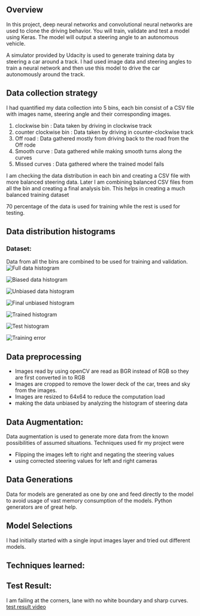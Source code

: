 
Overview
---
In this project, deep neural networks and convolutional neural networks are used to clone the driving behavior. You will train, validate and test a model using Keras. The model will output a steering angle to an autonomous vehicle.

A simulator provided by Udacity is used to generate training data by steering a car around a track. I had used image data and steering angles to train a neural network and then use this model to drive the car autonomously around the track.

Data collection strategy
---
I had quantified my data collection into 5 bins, each bin consist of a CSV file with images name, steering angle  and their corresponding images.

1. clockwise bin : Data taken by driving in clockwise track
2. counter clockwise bin : Data taken by driving in counter-clockwise track
3. Off road : Data gathered mostly from driving back to the road from the Off rode
4. Smooth curve : Data gathered while making smooth turns along the curves
5. Missed curves : Data gathered where the trained model fails

I am checking the data distribution in each bin and creating a CSV file with more balanced steering data. Later I am combining balanced CSV files from all the bin and creating a final analysis bin. This helps in creating a much balanced training dataset


70 percentage of the data is used for training while the rest is used for testing.

Data distribution histograms
---
[training_error]:https://github.com/willofdiamond/BehavioralCloning/blob/master/Images/ScreenShot.png
[biased_data_1]:https://github.com/willofdiamond/BehavioralCloning/blob/master/Images/biased_data_1.png
[final_unbiased]:https://github.com/willofdiamond/BehavioralCloning/blob/master/Images/final_unbiased_data.png
[fulldata]:https://github.com/willofdiamond/BehavioralCloning/blob/master/Images/full_data_1.png
[test_histogram]:https://github.com/willofdiamond/BehavioralCloning/blob/master/Images/test_histogram_1.png
[train_histogram]:https://github.com/willofdiamond/BehavioralCloning/blob/master/Images/train_histogram_1.png
[unbiased_data]:https://github.com/willofdiamond/BehavioralCloning/blob/master/Images/unbiased_data_1.png

### Dataset:
Data from all the bins are combined to be used for training and validation.
![Full data histogram][fulldata]

![Biased data histogram ][biased_data_1]

![Unbiased data histogram][unbiased_data]

![Final unbiased histogram][final_unbiased]

![Trained histogram ][train_histogram]

![Test histogram][test_histogram]

![Training error ][training_error]



Data preprocessing
---
* Images read by using openCV are read as BGR instead of RGB so they are first converted in to RGB
* Images are cropped to remove the lower deck of the car, trees and sky from the images.
* Images are resized to 64x64 to reduce the computation load
* making the data unbiased by analyzing the histogram of steering data



Data Augmentation:
---
Data augmentation is used to  generate more data from the known possibilities of assumed situations. Techniques used fir my project were

* Flipping the images left to right and negating the steering values
* using corrected steering values for left and right cameras




Data Generations
---
Data for models are generated as one by one and feed directly to the model to avoid usage of vast memory consumption of the models. Python  generators are of great help.

Model Selections
---
I had initially started with a single input images layer and tried out different models.




Techniques learned:
---

Test Result:
---
I am failing at the corners, lane with no white boundary and sharp curves.
[test result video](https://github.com/willofdiamond/BehavioralCloning/blob/master/run.mp4)
